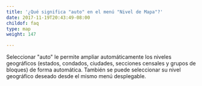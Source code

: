 ```yaml
---
title: '¿Qué significa "auto" en el menú "Nivel de Mapa"?'
date: 2017-11-19T20:43:49-08:00
childof: faq
type: map
weight: 147

---
```

Seleccionar "auto" le permite ampliar automáticamente los niveles geográficos (estados, condados, ciudades, secciones censales y grupos de bloques) de forma automática. También se puede seleccionar su nivel geográfico deseado desde el mismo menú desplegable.